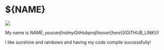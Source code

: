 # ${NAME}

![](https://github.com/octocat.png?s=150)

My name is ${NAME}, you can find my GitHub profile over [here](${GITHUB_LINK})!

I like sunshine and rainbows and having my code compile successfully!
